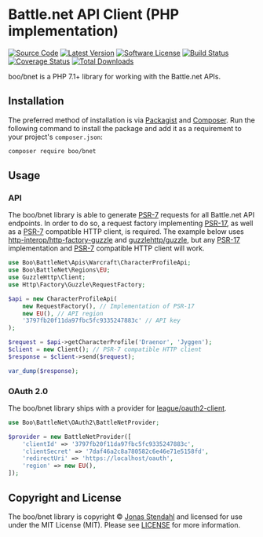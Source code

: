 # Battle.net API Client (PHP implementation)

[![Source Code][badge-source]][source]
[![Latest Version][badge-release]][release]
[![Software License][badge-license]][license]
[![Build Status][badge-build]][build]
[![Coverage Status][badge-coverage]][coverage]
[![Total Downloads][badge-downloads]][downloads]

boo/bnet is a PHP 7.1+ library for working with the Battle.net APIs.

## Installation

The preferred method of installation is via [Packagist][] and [Composer][]. Run
the following command to install the package and add it as a requirement to your
project's `composer.json`:

```bash
composer require boo/bnet
```

## Usage

### API

The boo/bnet library is able to generate [PSR-7][] requests for all Battle.net
API endpoints. In order to do so, a request factory implementing [PSR-17][], as
well as a [PSR-7][] compatible HTTP client, is required. The example below uses
[http-interop/http-factory-guzzle][] and [guzzlehttp/guzzle][], but any
[PSR-17][] implementation and [PSR-7][] compatible HTTP client will work.

```php
use Boo\BattleNet\Apis\Warcraft\CharacterProfileApi;
use Boo\BattleNet\Regions\EU;
use GuzzleHttp\Client;
use Http\Factory\Guzzle\RequestFactory;

$api = new CharacterProfileApi(
    new RequestFactory(), // Implementation of PSR-17
    new EU(), // API region
    '3797fb20f11da97fbc5fc9335247883c' // API key
);

$request = $api->getCharacterProfile('Draenor', 'Jyggen');
$client = new Client(); // PSR-7 compatible HTTP client
$response = $client->send($request);

var_dump($response);
```

### OAuth 2.0

The boo/bnet library ships with a provider for [league/oauth2-client][].

```php
use Boo\BattleNet\OAuth2\BattleNetProvider;

$provider = new BattleNetProvider([
    'clientId' => '3797fb20f11da97fbc5fc9335247883c',
    'clientSecret' => '7daf46a2c8a780582c6e46e71e5158fd',
    'redirectUri' => 'https://localhost/oauth',
    'region' => new EU(),
]);
```

## Copyright and License

The boo/bnet library is copyright © [Jonas Stendahl](https://stendahl.me/) and
licensed for use under the MIT License (MIT). Please see [LICENSE][] for more
information.

[packagist]: https://packagist.org/packages/boo/bnet
[composer]: http://getcomposer.org/
[psr-7]: https://www.php-fig.org/psr/psr-7/
[psr-17]: https://www.php-fig.org/psr/psr-17/
[http-interop/http-factory-guzzle]: https://packagist.org/packages/http-interop/http-factory-guzzle
[guzzlehttp/guzzle]: https://packagist.org/packages/guzzlehttp/guzzle
[league/oauth2-client]: https://packagist.org/packages/league/oauth2-client

[badge-source]: https://img.shields.io/badge/source-boo/bnet-blue.svg?style=flat-square
[badge-release]: https://img.shields.io/packagist/v/boo/bnet.svg?style=flat-square
[badge-license]: https://img.shields.io/badge/license-MIT-brightgreen.svg?style=flat-square
[badge-build]: https://img.shields.io/travis/jyggen/bnet/master.svg?style=flat-square
[badge-coverage]: https://img.shields.io/coveralls/jyggen/bnet/master.svg?style=flat-square
[badge-downloads]: https://img.shields.io/packagist/dt/boo/bnet.svg?style=flat-square

[source]: https://github.com/jyggen/bnet
[release]: https://packagist.org/packages/boo/bnet
[license]: https://github.com/jyggen/bnet/blob/master/LICENSE
[build]: https://travis-ci.org/jyggen/bnet
[coverage]: https://coveralls.io/r/jyggen/bnet?branch=master
[downloads]: https://packagist.org/packages/boo/bnet
